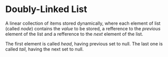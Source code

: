 # Doubly-Linked List
A linear collection of items stored dynamically, where each element of list (called *node*) contains the *value* to be stored, a refference to the *previous* element of the list and a refference to the *next* element of the list.

The first element is called *head*, having previous set to null.
The last one is called *tail*, having the next set to null.
